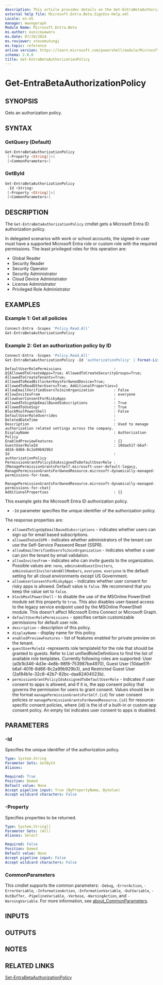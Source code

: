 ```yaml
---
description: This article provides details on the Get-EntraBetaAuthorizationPolicy command.
external help file: Microsoft.Entra.Beta.SignIns-Help.xml
Locale: en-US
manager: mwongerapk
Module Name: Microsoft.Entra.Beta
ms.author: eunicewaweru
ms.date: 07/29/2024
ms.reviewer: stevemutungi
ms.topic: reference
online version: https://learn.microsoft.com/powershell/module/Microsoft.Entra.Beta/Get-EntraBetaAuthorizationPolicy
schema: 2.0.0
title: Get-EntraBetaAuthorizationPolicy
---
```


# Get-EntraBetaAuthorizationPolicy

## SYNOPSIS

Gets an authorization policy.

## SYNTAX

### GetQuery (Default)

```powershell
Get-EntraBetaAuthorizationPolicy
 [-Property <String[]>]
 [<CommonParameters>]
```

### GetById

```powershell
Get-EntraBetaAuthorizationPolicy
 -Id <String>
 [-Property <String[]>]
 [<CommonParameters>]
```

## DESCRIPTION

The `Get-EntraBetaAuthorizationPolicy` cmdlet gets a Microsoft Entra ID authorization policy.

In delegated scenarios with work or school accounts, the signed-in user must have a supported Microsoft Entra role or custom role with the required permissions. The least privileged roles for this operation are:

- Global Reader  
- Security Reader  
- Security Operator  
- Security Administrator  
- Cloud Device Administrator  
- License Administrator  
- Privileged Role Administrator 

## EXAMPLES

### Example 1: Get all policies

```powershell
Connect-Entra -Scopes 'Policy.Read.All'
Get-EntraBetaAuthorizationPolicy
```

### Example 2: Get an authorization policy by ID

```powershell
Connect-Entra -Scopes 'Policy.Read.All'
Get-EntraBetaAuthorizationPolicy -Id 'authorizationPolicy' | Format-List
```

```Output
DefaultUserRolePermissions                        : @{AllowedToCreateApps=True; AllowedToCreateSecurityGroups=True; AllowedToCreateTenants=True; AllowedToReadBitlockerKeysForOwnedDevice=True; AllowedToReadOtherUsers=True; AdditionalProperties=}
AllowEmailVerifiedUsersToJoinOrganization         : False
AllowInvitesFrom                                  : everyone
AllowUserConsentForRiskyApps                      :
AllowedToSignUpEmailBasedSubscriptions            : True
AllowedToUseSspr                                  : True
BlockMsolPowerShell                               : False
DefaultUserRoleOverrides                          :
DeletedDateTime                                   :
Description                                       : Used to manage authorization related settings across the company.
DisplayName                                       : Authorization Policy
EnabledPreviewFeatures                            : {}
GuestUserRoleId                                   : 10dae51f-b6af-4016-8d66-8c2a99b929b3
Id                                                : authorizationPolicy
PermissionGrantPolicyIdsAssignedToDefaultUserRole : {ManagePermissionGrantsForSelf.microsoft-user-default-legacy, ManagePermissionGrantsForOwnedResource.microsoft-dynamically-managed-permissions-for-team,
                                                    ManagePermissionGrantsForOwnedResource.microsoft-dynamically-managed-permissions-for-chat}
AdditionalProperties                              : {}
```

This example gets the Microsoft Entra ID authorization policy.

- `-Id` parameter specifies the unique identifier of the authorization policy.

The response properties are:

- `allowedToSignUpEmailBasedSubscriptions` - indicates whether users can sign up for email based subscriptions.
- `allowedToUseSSPR` - indicates whether administrators of the tenant can use the Self-Service Password Reset (SSPR).
- `allowEmailVerifiedUsersToJoinOrganization` - indicates whether a user can join the tenant by email validation.
- `allowInvitesFrom` - indicates who can invite guests to the organization. Possible values are: `none`, `adminsAndGuestInviters`, `adminsGuestInvitersAndAllMembers`, `everyone`. `everyone` is the default setting for all cloud environments except US Government.
- `allowUserConsentForRiskyApps` - indicates whether user consent for risky apps is allowed. Default value is `false`. We recommend that you keep the value set to `false`.
- `blockMsolPowerShell` - to disable the use of the MSOnline PowerShell module set this property to `true`. This also disables user-based access to the legacy service endpoint used by the MSOnline PowerShell module. This doesn't affect Microsoft Entra Connect or Microsoft Graph.
- `defaultUserRolePermissions` - specifies certain customizable permissions for default user role.
- `description` - description of this policy.
- `displayName` - display name for this policy.
- `enabledPreviewFeatures` - list of features enabled for private preview on the tenant.
- `guestUserRoleId` -represents role templateId for the role that should be granted to guests. Refer to List unifiedRoleDefinitions to find the list of available role templates. Currently following roles are supported: User (a0b1b346-4d3e-4e8b-98f8-753987be4970), Guest User (10dae51f-b6af-4016-8d66-8c2a99b929b3), and Restricted Guest User (2af84b1e-32c8-42b7-82bc-daa82404023b).
- `permissionGrantPolicyIdsAssignedToDefaultUserRole` - indicates if user consent to apps is allowed, and if it is, the app consent policy that governs the permission for users to grant consent. Values should be in the format `managePermissionGrantsForSelf.{id}` for user consent policies or `managePermissionGrantsForOwnedResource.{id}` for resource-specific consent policies, where {id} is the id of a built-in or custom app consent policy. An empty list indicates user consent to apps is disabled.

## PARAMETERS

### -Id

Specifies the unique identifier of the authorization policy.

```yaml
Type: System.String
Parameter Sets: GetById
Aliases:

Required: True
Position: Named
Default value: None
Accept pipeline input: True (ByPropertyName, ByValue)
Accept wildcard characters: False
```

### -Property

Specifies properties to be returned.

```yaml
Type: System.String[]
Parameter Sets: (All)
Aliases: Select

Required: False
Position: Named
Default value: None
Accept pipeline input: False
Accept wildcard characters: False
```

### CommonParameters

This cmdlet supports the common parameters: `-Debug`, `-ErrorAction`, `-ErrorVariable`, `-InformationAction`, `-InformationVariable`, `-OutVariable`, `-OutBuffer`, `-PipelineVariable`, `-Verbose`, `-WarningAction`, and `-WarningVariable`. For more information, see [about_CommonParameters](https://go.microsoft.com/fwlink/?LinkID=113216).

## INPUTS

## OUTPUTS

## NOTES

## RELATED LINKS

[Set-EntraBetaAuthorizationPolicy](Set-EntraBetaAuthorizationPolicy.md)
